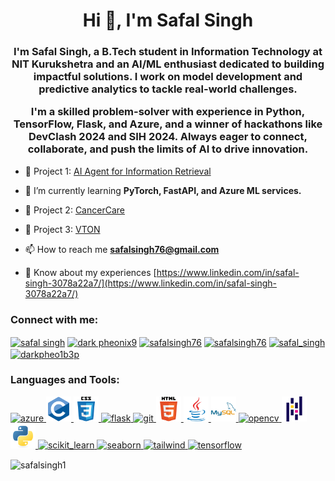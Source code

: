 <h1 align="center">Hi 👋, I'm Safal Singh</h1>
<h3 align="center">I'm Safal Singh, a B.Tech student in Information Technology at NIT Kurukshetra and an AI/ML enthusiast dedicated to building impactful solutions. I work on model development and predictive analytics to tackle real-world challenges.

I'm a skilled problem-solver with experience in Python, TensorFlow, Flask, and Azure, and a winner of hackathons like DevClash 2024 and SIH 2024. Always eager to connect, collaborate, and push the limits of AI to drive innovation.</h3>

- 🔭 Project 1: [AI Agent for Information Retrieval](https://github.com/safalsingh1/assessment.git)

- 🌱 I’m currently learning **PyTorch, FastAPI, and Azure ML services.**

- 👯 Project 2: [CancerCare](https://github.com/safalsingh1/Cancercare.git)

- 🤝 Project 3: [VTON](https://github.com/safalsingh1/VTON.git)

- 📫 How to reach me **safalsingh76@gmail.com**

- 📄 Know about my experiences [https://www.linkedin.com/in/safal-singh-3078a22a7/](https://www.linkedin.com/in/safal-singh-3078a22a7/)

<h3 align="left">Connect with me:</h3>
<p align="left">
<a href="https://www.linkedin.com/in/safal-singh-3078a22a7/" target="blank"><img align="center" src="https://raw.githubusercontent.com/rahuldkjain/github-profile-readme-generator/master/src/images/icons/Social/linked-in-alt.svg" alt="safal singh" height="30" width="40" /></a>
<a href="https://kaggle.com/dark pheonix9" target="blank"><img align="center" src="https://raw.githubusercontent.com/rahuldkjain/github-profile-readme-generator/master/src/images/icons/Social/kaggle.svg" alt="dark pheonix9" height="30" width="40" /></a>
<a href="https://www.codechef.com/users/safalsingh76" target="blank"><img align="center" src="https://cdn.jsdelivr.net/npm/simple-icons@3.1.0/icons/codechef.svg" alt="safalsingh76" height="30" width="40" /></a>
<a href="https://codeforces.com/profile/safalsingh76" target="blank"><img align="center" src="https://raw.githubusercontent.com/rahuldkjain/github-profile-readme-generator/master/src/images/icons/Social/codeforces.svg" alt="safalsingh76" height="30" width="40" /></a>
<a href="https://www.leetcode.com/safal_singh" target="blank"><img align="center" src="https://raw.githubusercontent.com/rahuldkjain/github-profile-readme-generator/master/src/images/icons/Social/leet-code.svg" alt="safal_singh" height="30" width="40" /></a>
<a href="https://auth.geeksforgeeks.org/user/darkpheo1b3p" target="blank"><img align="center" src="https://raw.githubusercontent.com/rahuldkjain/github-profile-readme-generator/master/src/images/icons/Social/geeks-for-geeks.svg" alt="darkpheo1b3p" height="30" width="40" /></a>
</p>

<h3 align="left">Languages and Tools:</h3>
<p align="left"> <a href="https://azure.microsoft.com/en-in/" target="_blank" rel="noreferrer"> <img src="https://www.vectorlogo.zone/logos/microsoft_azure/microsoft_azure-icon.svg" alt="azure" width="40" height="40"/> </a> <a href="https://www.cprogramming.com/" target="_blank" rel="noreferrer"> <img src="https://raw.githubusercontent.com/devicons/devicon/master/icons/c/c-original.svg" alt="c" width="40" height="40"/> </a> <a href="https://www.w3schools.com/css/" target="_blank" rel="noreferrer"> <img src="https://raw.githubusercontent.com/devicons/devicon/master/icons/css3/css3-original-wordmark.svg" alt="css3" width="40" height="40"/> </a> <a href="https://flask.palletsprojects.com/" target="_blank" rel="noreferrer"> <img src="https://www.vectorlogo.zone/logos/pocoo_flask/pocoo_flask-icon.svg" alt="flask" width="40" height="40"/> </a> <a href="https://git-scm.com/" target="_blank" rel="noreferrer"> <img src="https://www.vectorlogo.zone/logos/git-scm/git-scm-icon.svg" alt="git" width="40" height="40"/> </a> <a href="https://www.w3.org/html/" target="_blank" rel="noreferrer"> <img src="https://raw.githubusercontent.com/devicons/devicon/master/icons/html5/html5-original-wordmark.svg" alt="html5" width="40" height="40"/> </a> <a href="https://www.java.com" target="_blank" rel="noreferrer"> <img src="https://raw.githubusercontent.com/devicons/devicon/master/icons/java/java-original.svg" alt="java" width="40" height="40"/> </a> <a href="https://www.mysql.com/" target="_blank" rel="noreferrer"> <img src="https://raw.githubusercontent.com/devicons/devicon/master/icons/mysql/mysql-original-wordmark.svg" alt="mysql" width="40" height="40"/> </a> <a href="https://opencv.org/" target="_blank" rel="noreferrer"> <img src="https://www.vectorlogo.zone/logos/opencv/opencv-icon.svg" alt="opencv" width="40" height="40"/> </a> <a href="https://pandas.pydata.org/" target="_blank" rel="noreferrer"> <img src="https://raw.githubusercontent.com/devicons/devicon/2ae2a900d2f041da66e950e4d48052658d850630/icons/pandas/pandas-original.svg" alt="pandas" width="40" height="40"/> </a> <a href="https://www.python.org" target="_blank" rel="noreferrer"> <img src="https://raw.githubusercontent.com/devicons/devicon/master/icons/python/python-original.svg" alt="python" width="40" height="40"/> </a> <a href="https://scikit-learn.org/" target="_blank" rel="noreferrer"> <img src="https://upload.wikimedia.org/wikipedia/commons/0/05/Scikit_learn_logo_small.svg" alt="scikit_learn" width="40" height="40"/> </a> <a href="https://seaborn.pydata.org/" target="_blank" rel="noreferrer"> <img src="https://seaborn.pydata.org/_images/logo-mark-lightbg.svg" alt="seaborn" width="40" height="40"/> </a> <a href="https://tailwindcss.com/" target="_blank" rel="noreferrer"> <img src="https://www.vectorlogo.zone/logos/tailwindcss/tailwindcss-icon.svg" alt="tailwind" width="40" height="40"/> </a> <a href="https://www.tensorflow.org" target="_blank" rel="noreferrer"> <img src="https://www.vectorlogo.zone/logos/tensorflow/tensorflow-icon.svg" alt="tensorflow" width="40" height="40"/> </a> </p>

<p><img align="center" src="https://github-readme-stats.vercel.app/api/top-langs?username=safalsingh1&show_icons=true&locale=en&layout=compact" alt="safalsingh1" /></p>
